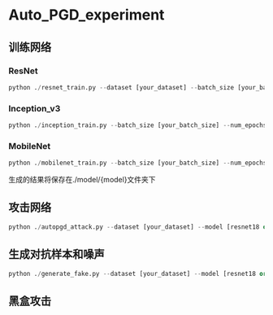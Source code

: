 # Auto_PGD_experiment

## 训练网络

### ResNet

```python
python ./resnet_train.py --dataset [your_dataset] --batch_size [your_batch_size] --num_epochs [your_num_epochs] --model [resnet18 or resnet34 or resnet50]
```

### Inception_v3

```python
python ./inception_train.py --batch_size [your_batch_size] --num_epochs [your_num_epochs]
```

### MobileNet

```python
python ./mobilenet_train.py --batch_size [your_batch_size] --num_epochs [your_num_epochs]
```

生成的结果将保存在./model/{model}文件夹下

## 攻击网络

```python
python ./autopgd_attack.py --dataset [your_dataset] --model [resnet18 or resnet34 or resnet50]
```

## 生成对抗样本和噪声

```python
python ./generate_fake.py --dataset [your_dataset] --model [resnet18 or resnet34 or resnet50]
```

## 黑盒攻击
